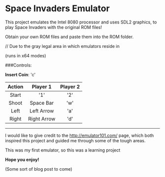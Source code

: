 # Space Invaders Emulator

This project emulates the Intel 8080 processor and uses SDL2 graphics, 
to play Space Invaders with the original ROM files!


Obtain your own ROM files and paste them into the ROM folder.

// Due to the gray legal area in which emulators reside in


(runs in x64 modes)

###Controls:

**Insert Coin**: 'c'

| Action  	|Player 1|  Player 2|
| :---:|:-------------:| :-----:|
|Start | '1' 		   | '2'|
|Shoot | Space Bar	   | 'w'|
|Left  | Left Arrow	   |'a'	|
|Right |Right Arrow	   |'d'	|

___
	

I would like to give credit to the http://emulator101.com/ page, which both inspired this project
and guided me through some of the tough areas.



This was my first emulator, so this was a learning project

**Hope you enjoy!**

(Some sort of blog post to come)
